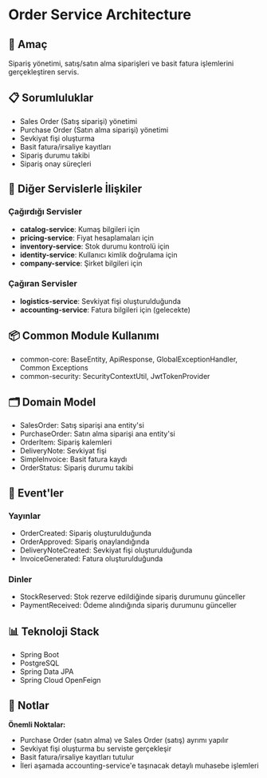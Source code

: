 # Order Service Architecture

## 🎯 Amaç

Sipariş yönetimi, satış/satın alma siparişleri ve basit fatura işlemlerini gerçekleştiren servis.

## 📋 Sorumluluklar

- Sales Order (Satış siparişi) yönetimi
- Purchase Order (Satın alma siparişi) yönetimi
- Sevkiyat fişi oluşturma
- Basit fatura/irsaliye kayıtları
- Sipariş durumu takibi
- Sipariş onay süreçleri

## 🔗 Diğer Servislerle İlişkiler

### Çağırdığı Servisler

- **catalog-service**: Kumaş bilgileri için
- **pricing-service**: Fiyat hesaplamaları için
- **inventory-service**: Stok durumu kontrolü için
- **identity-service**: Kullanıcı kimlik doğrulama için
- **company-service**: Şirket bilgileri için

### Çağıran Servisler

- **logistics-service**: Sevkiyat fişi oluşturulduğunda
- **accounting-service**: Fatura bilgileri için (gelecekte)

## 📦 Common Module Kullanımı

- common-core: BaseEntity, ApiResponse, GlobalExceptionHandler, Common Exceptions
- common-security: SecurityContextUtil, JwtTokenProvider

## 🗂️ Domain Model

- SalesOrder: Satış siparişi ana entity'si
- PurchaseOrder: Satın alma siparişi ana entity'si
- OrderItem: Sipariş kalemleri
- DeliveryNote: Sevkiyat fişi
- SimpleInvoice: Basit fatura kaydı
- OrderStatus: Sipariş durumu takibi

## 🔄 Event'ler

### Yayınlar

- OrderCreated: Sipariş oluşturulduğunda
- OrderApproved: Sipariş onaylandığında
- DeliveryNoteCreated: Sevkiyat fişi oluşturulduğunda
- InvoiceGenerated: Fatura oluşturulduğunda

### Dinler

- StockReserved: Stok rezerve edildiğinde sipariş durumunu günceller
- PaymentReceived: Ödeme alındığında sipariş durumunu günceller

## 📊 Teknoloji Stack

- Spring Boot
- PostgreSQL
- Spring Data JPA
- Spring Cloud OpenFeign

## 📝 Notlar

**Önemli Noktalar:**

- Purchase Order (satın alma) ve Sales Order (satış) ayrımı yapılır
- Sevkiyat fişi oluşturma bu serviste gerçekleşir
- Basit fatura/irsaliye kayıtları tutulur
- İleri aşamada accounting-service'e taşınacak detaylı muhasebe işlemleri
